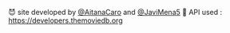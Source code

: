 😈
site developed by [@AitanaCaro](https://github.com/AitanaCaro) and [@JaviMena5](https://github.com/javimena5) 👯
API used : https://developers.themoviedb.org
